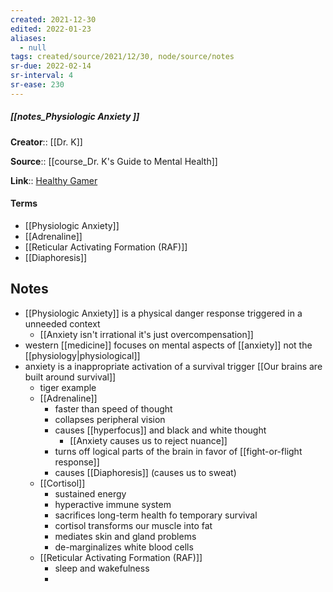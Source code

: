 ```yaml
---
created: 2021-12-30 
edited: 2022-01-23
aliases:
  - null
tags: created/source/2021/12/30, node/source/notes
sr-due: 2022-02-14
sr-interval: 4
sr-ease: 230
---
```


##### [[notes_Physiologic Anxiety ]]
**Creator**:: [[Dr. K]]
 
**Source**:: [[course_Dr. K's Guide to Mental Health]]

**Link**:: [Healthy Gamer](https://coaching.healthygamer.gg/guide/lessons/physiologic-anxiety)


#### Terms
- [[Physiologic Anxiety]]
- [[Adrenaline]]
- [[Reticular Activating Formation (RAF)]]
- [[Diaphoresis]]

## Notes
- [[Physiologic Anxiety]] is a physical danger response triggered in a unneeded context
	- [[Anxiety isn't irrational it's just overcompensation]]
- western [[medicine]] focuses on mental aspects of [[anxiety]] not the [[physiology|physiological]] 
- anxiety is a inappropriate activation of a survival trigger [[Our brains are built around survival]]
	- tiger example
	- [[Adrenaline]]
		- faster than speed of thought
		- collapses peripheral vision
		- causes [[hyperfocus]] and black and white thought
			- [[Anxiety causes us to reject nuance]]
		- turns off logical parts of the brain in favor of [[fight-or-flight response]]
		- causes [[Diaphoresis]] (causes us to sweat)
	- [[Cortisol]]
		- sustained energy
		- hyperactive immune system
		- sacrifices long-term health fo temporary survival
		- cortisol transforms our muscle into fat
		- mediates skin and gland problems
		- de-marginalizes white blood cells
	- [[Reticular Activating Formation (RAF)]]
		- sleep and wakefulness
		- 